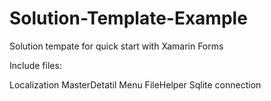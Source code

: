 # Solution-Template-Example
Solution tempate for quick start with Xamarin Forms

Include files:

Localization
MasterDetatil Menu
FileHelper
Sqlite connection
